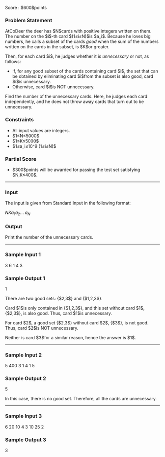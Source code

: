 
<div>

<span>

<span>

<p>
Score : $600$points
</p>

<div>

<section>

### **Problem Statement**

<p>
AtCoDeer the deer has $N$cards with positive integers written on them. The number on the $i$-th card $(1≤i≤N)$is $a_i$.
Because he loves big numbers, he calls a subset of the cards 
<em>
good
</em>
when the sum of the numbers written on the cards in the subset, is $K$or greater.
</p>

<p>
Then, for each card $i$, he judges whether it is 
<em>
unnecessary
</em>
or not, as follows:
</p>

<ul>

<li>
If, for any good subset of the cards containing card $i$, the set that can be obtained by eliminating card $i$from the subset is also good, card $i$is unnecessary.
</li>

<li>
Otherwise, card $i$is NOT unnecessary.
</li>

</ul>

<p>
Find the number of the unnecessary cards. Here, he judges each card independently, and he does not throw away cards that turn out to be unnecessary.
</p>

</section>

</div>

<div>

<section>

### **Constraints**

<ul>

<li>
All input values are integers.
</li>

<li>
$1≤N≤5000$
</li>

<li>
$1≤K≤5000$
</li>

<li>
$1≤a_i≤10^9 (1≤i≤N)$
</li>

</ul>

</section>

</div>

<div>

<section>

### **Partial Score**

<ul>

<li>
$300$points will be awarded for passing the test set satisfying $N,K≤400$.
</li>

</ul>

</section>

</div>

---

<div>

<div>

<section>

### **Input**

<p>
The input is given from Standard Input in the following format:
</p>

<div>

$N$$K$$a_1$$a_2$... $a_N$
</div>

</section>

</div>

<div>

<section>

### **Output**

<p>
Print the number of the unnecessary cards.
</p>

</section>

</div>

</div>

---

<div>

<section>

### **Sample Input 1**

<div>

3 6
1 4 3

</div>

</section>

</div>

<div>

<section>

### **Sample Output 1**

<div>

1

</div>

<p>
There are two good sets: {$2,3$} and {$1,2,3$}.
</p>

<p>
Card $1$is only contained in {$1,2,3$}, and this set without card $1$, {$2,3$}, is also good. Thus, card $1$is unnecessary.
</p>

<p>
For card $2$, a good set {$2,3$} without card $2$, {$3$}, is not good. Thus, card $2$is NOT unnecessary.
</p>

<p>
Neither is card $3$for a similar reason, hence the answer is $1$.
</p>

</section>

</div>

---

<div>

<section>

### **Sample Input 2**

<div>

5 400
3 1 4 1 5

</div>

</section>

</div>

<div>

<section>

### **Sample Output 2**

<div>

5

</div>

<p>
In this case, there is no good set. Therefore, all the cards are unnecessary.
</p>

</section>

</div>

---

<div>

<section>

### **Sample Input 3**

<div>

6 20
10 4 3 10 25 2

</div>

</section>

</div>

<div>

<section>

### **Sample Output 3**

<div>

3

</div>

</section>

</div>

</span>

</span>

</div>
